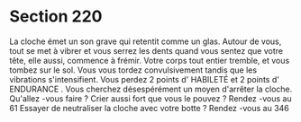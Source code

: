 # Section 220

La cloche émet un son grave qui retentit comme un glas. Autour de vous, tout se met à
vibrer et vous serrez les dents quand vous sentez que votre tête, elle aussi, commence à
frémir. Votre corps tout entier tremble, et vous tombez sur le sol. Vous vous tordez
convulsivement tandis que les vibrations s'intensifient. Vous perdez 2 points d' HABILETÉ  et
2 points d' ENDURANCE . Vous cherchez désespérément un moyen d'arrêter la cloche.
Qu'allez -vous faire  ?
Crier aussi fort que vous le pouvez  ?     Rendez -vous au 61
Essayer de neutraliser la cloche avec votre botte  ?   Rendez -vous au 346
